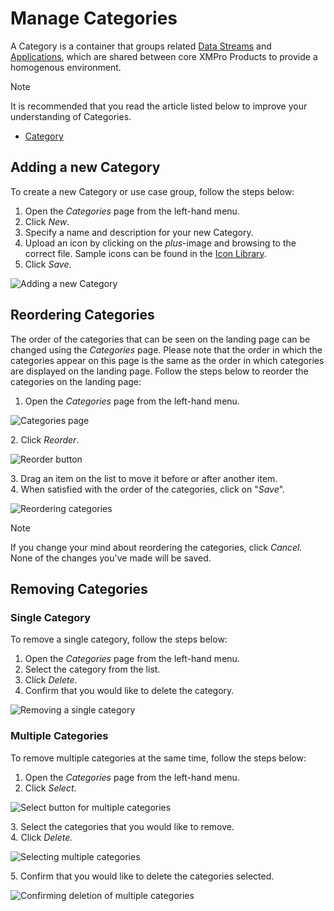# Manage Categories

A Category is a container that groups related [Data Streams](../concepts/data-stream/) and [Applications](../concepts/application/), which are shared between core XMPro Products to provide a homogenous environment.&#x20;

> [!NOTE]
> It is recommended that you read the article listed below to improve your understanding of Categories.
>
> * [Category](../concepts/category.md)

## Adding a new Category

To create a new Category or use case group, follow the steps below:

1. Open the _Categories_ page from the left-hand menu.
2. Click _New_.
3. Specify a name and description for your new Category.
4. Upload an icon by clicking on the _plus_-image and browsing to the correct file. Sample icons can be found in the [Icon Library](../resources/icon-library.md).
5. Click _Save_.

![Adding a new Category](images/manage-categories-1.png)

## Reordering Categories

The order of the categories that can be seen on the landing page can be changed using the _Categories_ page. Please note that the order in which the categories appear on this page is the same as the order in which categories are displayed on the landing page. Follow the steps below to reorder the categories on the landing page:

1. Open the _Categories_ page from the left-hand menu.

![Categories page](images/manage-categories-2.png)

&#x20;   2\. Click _Reorder_.

![Reorder button](images/manage-categories-3.png)

&#x20;   3\. Drag an item on the list to move it before or after another item.\
&#x20;   4\. When satisfied with the order of the categories, click on "_Save_".

![Reordering categories](images/manage-categories-4.png)

> [!NOTE]
> If you change your mind about reordering the categories, click _Cancel._ None of the changes you've made will be saved.  &#x20;

## Removing Categories

### **Single Category**

To remove a single category, follow the steps below:

1. Open the _Categories_ page from the left-hand menu.
2. Select the category from the list.
3. Click _Delete_.
4. Confirm that you would like to delete the category.

![Removing a single category](images/manage-categories-5.png)

### **Multiple Categories**

To remove multiple categories at the same time, follow the steps below:

1. Open the _Categories_ page from the left-hand menu.
2. Click _Select_.

![Select button for multiple categories](images/manage-categories-6.png)

&#x20;   3\. Select the categories that you would like to remove.\
&#x20;   4\. Click _Delete._

![Selecting multiple categories](images/manage-categories-7.png)

&#x20;   5\. Confirm that you would like to delete the categories selected.

![Confirming deletion of multiple categories](images/manage-categories-8.png)

















